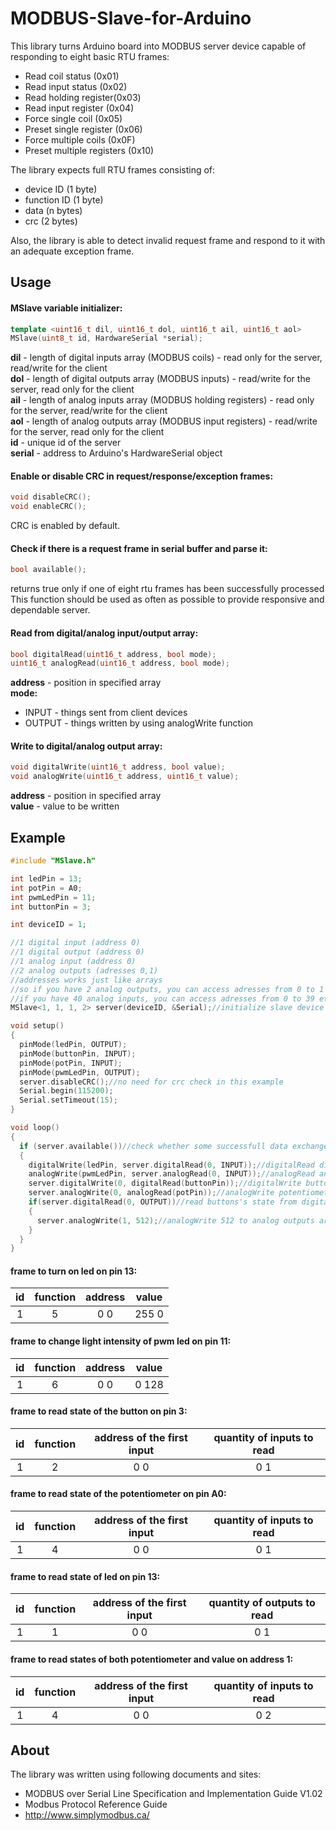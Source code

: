 # MODBUS-Slave-for-Arduino

This library turns Arduino board into MODBUS server device capable of responding to eight basic RTU frames:
+ Read coil status (0x01)
+ Read input status (0x02)
+ Read holding register(0x03)
+ Read input register (0x04)
+ Force single coil (0x05)
+ Preset single register (0x06)
+ Force multiple coils (0x0F)
+ Preset multiple registers (0x10)

The library expects full RTU frames consisting of:
+ device ID (1 byte)
+ function ID (1 byte)
+ data (n bytes)
+ crc (2 bytes)

Also, the library is able to detect invalid request frame and respond to it with an adequate exception frame.

## Usage
#### MSlave variable initializer:
```cpp
template <uint16_t dil, uint16_t dol, uint16_t ail, uint16_t aol>
MSlave(uint8_t id, HardwareSerial *serial);
```
**dil** - length of digital inputs array (MODBUS coils) - read only for the server, read/write for the client<br /> 
**dol** - length of digital outputs array (MODBUS inputs) - read/write for the server, read only for the client<br />
**ail** - length of analog inputs array (MODBUS holding registers) - read only for the server, read/write for the client<br />
**aol** - length of analog outputs array (MODBUS input registers) - read/write for the server, read only for the client<br />
**id** - unique id of the server <br />
**serial** - address to Arduino's HardwareSerial object 
<br />

#### Enable or disable CRC in request/response/exception frames:
```cpp
void disableCRC();
void enableCRC();
```
CRC is enabled by default.
<br />

#### Check if there is a request frame in serial buffer and parse it:
```cpp
bool available();
```
returns true only if one of eight rtu frames has been successfully processed <br />
This function should be used as often as possible to provide responsive and dependable server.
<br />

#### Read from digital/analog input/output array:
```cpp
bool digitalRead(uint16_t address, bool mode);
uint16_t analogRead(uint16_t address, bool mode); 
```
**address** - position in specified array <br />
**mode:** 
+ INPUT - things sent from client devices
+ OUTPUT - things written by using analogWrite function

#### Write to digital/analog output array:
```cpp
void digitalWrite(uint16_t address, bool value);
void analogWrite(uint16_t address, uint16_t value);
```
**address** - position in specified array <br />
**value** - value to be written
<br />

## Example
```cpp
#include "MSlave.h"

int ledPin = 13;
int potPin = A0;
int pwmLedPin = 11;
int buttonPin = 3;

int deviceID = 1;

//1 digital input (address 0)
//1 digital output (address 0)
//1 analog input (address 0)
//2 analog outputs (adresses 0,1)
//addresses works just like arrays
//so if you have 2 analog outputs, you can access adresses from 0 to 1
//if you have 40 analog inputs, you can access adresses from 0 to 39 etc
MSlave<1, 1, 1, 2> server(deviceID, &Serial);//initialize slave device

void setup()
{
  pinMode(ledPin, OUTPUT);
  pinMode(buttonPin, INPUT);
  pinMode(potPin, INPUT);
  pinMode(pwmLedPin, OUTPUT);
  server.disableCRC();//no need for crc check in this example
  Serial.begin(115200);
  Serial.setTimeout(15);
}

void loop()
{
  if (server.available())//check whether some successfull data exchange happened with this device
  {
    digitalWrite(ledPin, server.digitalRead(0, INPUT));//digitalRead digital inputs array data received from client devices
    analogWrite(pwmLedPin, server.analogRead(0, INPUT));//analogRead analog inputs array data received from client devices
    server.digitalWrite(0, digitalRead(buttonPin));//digitalWrite button's state to digital outputs array so it will be available to be read from clients
    server.analogWrite(0, analogRead(potPin));//analogWrite potentiometer's state to analog outputs array so it will be available to be read from clients
    if(server.digitalRead(0, OUTPUT))//read buttons's state from digital outputs array
    {
      server.analogWrite(1, 512);//analogWrite 512 to analog outputs array so it will be available to be read from clients
    }
  }
}
```
#### frame to turn on led on pin 13:
|id  |function|address|value  |
|:--:|:------:|:-----:|:-----:|
|1   |5       |0 0    |255 0  |
#### frame to change light intensity of pwm led on pin 11:
|id  |function|address|value  |
|:--:|:------:|:-----:|:-----:|
| 1  | 6      | 0 0   | 0 128 |
#### frame to read state of the button on pin 3:
|id  |function|address of the first input|quantity of inputs to read  |
|:--:|:------:|:-----:|:-----------------------------:|
| 1  | 2      | 0 0   | 0 1                           |
#### frame to read state of the potentiometer on pin A0:
|id  |function|address of the first input|quantity of inputs to read  |
|:--:|:------:|:-----:|:-----------------------------:|
| 1  | 4      | 0 0   | 0 1                           |
#### frame to read state of led on pin 13:
|id  |function|address of the first input|quantity of outputs to read |
|:--:|:------:|:-----:|:-----------------------------:|
| 1 | 1 | 0 0 | 0 1 |
#### frame to read states of both potentiometer and value on address 1:
|id  |function|address of the first input|quantity of inputs to read  |
|:--:|:------:|:-----:|:-----------------------------:|
| 1 | 4 | 0 0 | 0 2 |
## About
The library was written using following documents and sites:
+ MODBUS over Serial Line Specification and Implementation Guide V1.02
+ Modbus Protocol Reference Guide
+ http://www.simplymodbus.ca/
